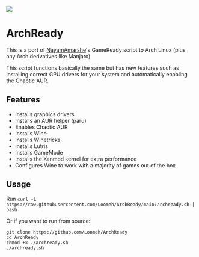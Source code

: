![](https://i.imgur.com/zSSwzOm.png)
# **ArchReady**
This is a port of [NayamAmarshe](https://github.com/NayamAmarshe)'s GameReady script to Arch Linux (plus any Arch derivatives like Manjaro)

This script functions basically the same but has new features such as installing correct GPU drivers for your system and automatically enabling the Chaotic AUR.

## Features
 - Installs graphics drivers
 - Installs an AUR helper (paru)
 - Enables Chaotic AUR
 - Installs Wine
 - Installs Winetricks
 - Installs Lutris
 - Installs GameMode
 - Installs the Xanmod kernel for extra performance
 - Configures Wine to work with a majority of games out of the box

## Usage
Run `curl -L https://raw.githubusercontent.com/Loomeh/ArchReady/main/archready.sh | bash`

Or if you want to run from source:

    git clone https://github.com/Loomeh/ArchReady
    cd ArchReady
    chmod +x ./archready.sh
    ./archready.sh

